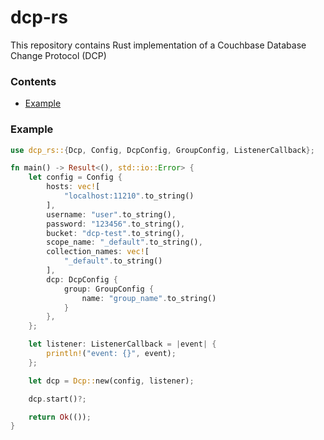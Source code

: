 # dcp-rs

This repository contains Rust implementation of a Couchbase Database Change Protocol (DCP)

### Contents

* [Example](#example)

### Example

```rust
use dcp_rs::{Dcp, Config, DcpConfig, GroupConfig, ListenerCallback};

fn main() -> Result<(), std::io::Error> {
    let config = Config {
        hosts: vec![
            "localhost:11210".to_string()
        ],
        username: "user".to_string(),
        password: "123456".to_string(),
        bucket: "dcp-test".to_string(),
        scope_name: "_default".to_string(),
        collection_names: vec![
            "_default".to_string()
        ],
        dcp: DcpConfig {
            group: GroupConfig {
                name: "group_name".to_string()
            }
        },
    };

    let listener: ListenerCallback = |event| {
        println!("event: {}", event);
    };

    let dcp = Dcp::new(config, listener);

    dcp.start()?;

    return Ok(());
}
```